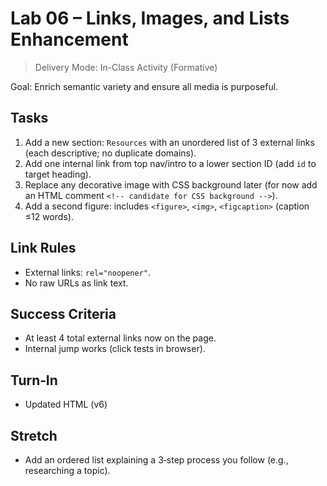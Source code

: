 # Lab 06 – Links, Images, and Lists Enhancement

> Delivery Mode: In-Class Activity (Formative)

Goal: Enrich semantic variety and ensure all media is purposeful.

## Tasks
1. Add a new section: `Resources` with an unordered list of 3 external links (each descriptive; no duplicate domains).
2. Add one internal link from top nav/intro to a lower section ID (add `id` to target heading).
3. Replace any decorative image with CSS background later (for now add an HTML comment `<!-- candidate for CSS background -->`).
4. Add a second figure: includes `<figure>`, `<img>`, `<figcaption>` (caption ≤12 words).

## Link Rules
- External links: `rel="noopener"`.
- No raw URLs as link text.

## Success Criteria
- At least 4 total external links now on the page.
- Internal jump works (click tests in browser).

## Turn‑In
- Updated HTML (v6)

## Stretch
- Add an ordered list explaining a 3‑step process you follow (e.g., researching a topic).
